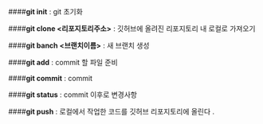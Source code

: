 ####**git init**
: git 초기화

####**git clone <리포지토리주소>**
: 깃허브에 올려진 리포지토리 내 로컬로 가져오기

####**git banch <브랜치이름>**
: 새 브랜치 생성

####**git add**
: commit 할 파일 준비

####**git commit**
: commit

####**git status**
: commit 이후로 변경사항

####**git push**
: 로컬에서 작업한 코드를 깃허브 리포지토리에 올린다
.
